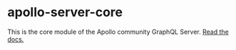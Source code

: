 # apollo-server-core

This is the core module of the Apollo community GraphQL Server. [Read the docs.](https://www.apollographql.com/docs/apollo-server/)
